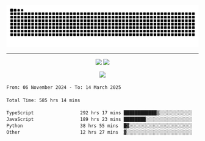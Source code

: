 <div align="center">
  <picture>
      <source
    media="(prefers-color-scheme: dark)"
      srcset="https://raw.githubusercontent.com/platane/snk/output/github-contribution-grid-snake-dark.svg"
      />
    <source
      media="(prefers-color-scheme: light)"
      srcset="https://raw.githubusercontent.com/xct007/xct007/output/github-contribution-grid-snake.svg"
      />
    <img
      alt="Snake"
      src="https://raw.githubusercontent.com/xct007/xct007/output/github-contribution-grid-snake.svg"
      />
  </picture>

</div>

___
<p align="center">
  <img src="https://readme-stats-blush-eta.vercel.app/api/top-langs/?username=xct007&layout=compact" />
  <img src="https://readme-stats-blush-eta.vercel.app/api?username=xct007&show_icons=true&theme=transparent&hide_title=true&include_all_commits=true" />
</p>

<p align="center">
  <img src="https://github-profile-trophy.vercel.app/?username=xct007&no-bg=true&rank=S,SS,SSS,A,AA,AAA,UNKNOWN,SECRET&row=3&title=-Followers,-Stars&margin-w=15&margin-h=15&column=2" />
</p>
<!--START_SECTION:waka-->

```txt
From: 06 November 2024 - To: 14 March 2025

Total Time: 585 hrs 14 mins

TypeScript                 292 hrs 17 mins ████████████▒░░░░░░░░░░░░   48.90 %
JavaScript                 189 hrs 23 mins ████████░░░░░░░░░░░░░░░░░   31.69 %
Python                     38 hrs 55 mins  █▓░░░░░░░░░░░░░░░░░░░░░░░   06.51 %
Other                      12 hrs 27 mins  ▓░░░░░░░░░░░░░░░░░░░░░░░░   02.09 %
```

<!--END_SECTION:waka-->
